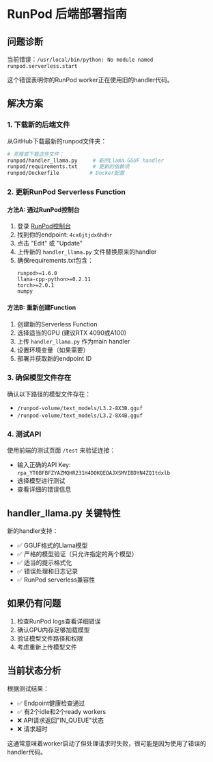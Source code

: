 # RunPod 后端部署指南

## 问题诊断
当前错误：`/usr/local/bin/python: No module named runpod.serverless.start`

这个错误表明你的RunPod worker正在使用旧的handler代码。

## 解决方案

### 1. 下载新的后端文件
从GitHub下载最新的runpod文件夹：
```bash
# 克隆或下载这些文件：
runpod/handler_llama.py     # 新的Llama GGUF handler
runpod/requirements.txt     # 更新的依赖项
runpod/Dockerfile          # Docker配置
```

### 2. 更新RunPod Serverless Function

#### 方法A: 通过RunPod控制台
1. 登录 [RunPod控制台](https://www.runpod.io/console/serverless)
2. 找到你的endpoint: `4cx6jtjdx6hdhr`
3. 点击 "Edit" 或 "Update"
4. 上传新的 `handler_llama.py` 文件替换原来的handler
5. 确保requirements.txt包含：
   ```
   runpod>=1.6.0
   llama-cpp-python>=0.2.11
   torch>=2.0.1
   numpy
   ```

#### 方法B: 重新创建Function
1. 创建新的Serverless Function
2. 选择适当的GPU (建议RTX 4090或A100)
3. 上传 `handler_llama.py` 作为main handler
4. 设置环境变量（如果需要）
5. 部署并获取新的endpoint ID

### 3. 确保模型文件存在
确认以下路径的模型文件存在：
- `/runpod-volume/text_models/L3.2-8X3B.gguf`
- `/runpod-volume/text_models/L3.2-8X4B.gguf`

### 4. 测试API
使用前端的测试页面 `/test` 来验证连接：
- 输入正确的API Key: `rpa_YT0BFBFZYAZMQHR231H4DOKQEOAJXSMVIBDYN4ZQ1tdxlb`
- 选择模型进行测试
- 查看详细的错误信息

## handler_llama.py 关键特性
新的handler支持：
- ✅ GGUF格式的Llama模型
- ✅ 严格的模型验证（只允许指定的两个模型）
- ✅ 适当的提示格式化
- ✅ 错误处理和日志记录
- ✅ RunPod serverless兼容性

## 如果仍有问题
1. 检查RunPod logs查看详细错误
2. 确认GPU内存足够加载模型
3. 验证模型文件路径和权限
4. 考虑重新上传模型文件

## 当前状态分析
根据测试结果：
- ✅ Endpoint健康检查通过
- ✅ 有2个idle和2个ready workers
- ❌ API请求返回"IN_QUEUE"状态
- ❌ 请求超时

这通常意味着worker启动了但处理请求时失败，很可能是因为使用了错误的handler代码。 